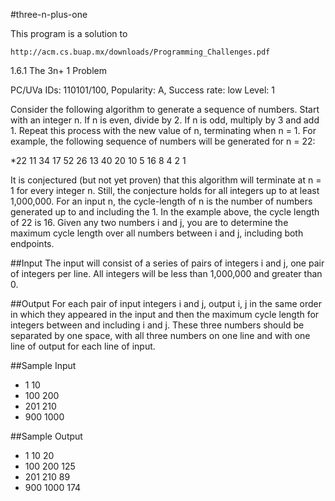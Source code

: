 #three-n-plus-one

This program is a solution to

    http://acm.cs.buap.mx/downloads/Programming_Challenges.pdf

1.6.1 The 3n+ 1 Problem

PC/UVa IDs: 110101/100, Popularity: A, Success rate: low Level: 1

Consider the following algorithm to generate a sequence of numbers. Start with an
integer n. If n is even, divide by 2. If n is odd, multiply by 3 and add 1. Repeat this
process with the new value of n, terminating when n = 1. For example, the following
sequence of numbers will be generated for n = 22:

  *22 11 34 17 52 26 13 40 20 10 5 16 8 4 2 1

It is conjectured (but not yet proven) that this algorithm will terminate at n = 1 for
every integer n. Still, the conjecture holds for all integers up to at least 1,000,000.
For an input n, the cycle-length of n is the number of numbers generated up to and
including the 1. In the example above, the cycle length of 22 is 16. Given any two
numbers i and j, you are to determine the maximum cycle length over all numbers
between i and j, including both endpoints.

##Input
  The input will consist of a series of pairs of integers i and j, one pair of integers per
  line. All integers will be less than 1,000,000 and greater than 0.

##Output
  For each pair of input integers i and j, output i, j in the same order in which they
  appeared in the input and then the maximum cycle length for integers between and
  including i and j. These three numbers should be separated by one space, with all three
  numbers on one line and with one line of output for each line of input.

##Sample Input
  - 1 10
  - 100 200
  - 201 210
  - 900 1000

##Sample Output
  - 1 10 20
  - 100 200 125
  - 201 210 89
  - 900 1000 174

